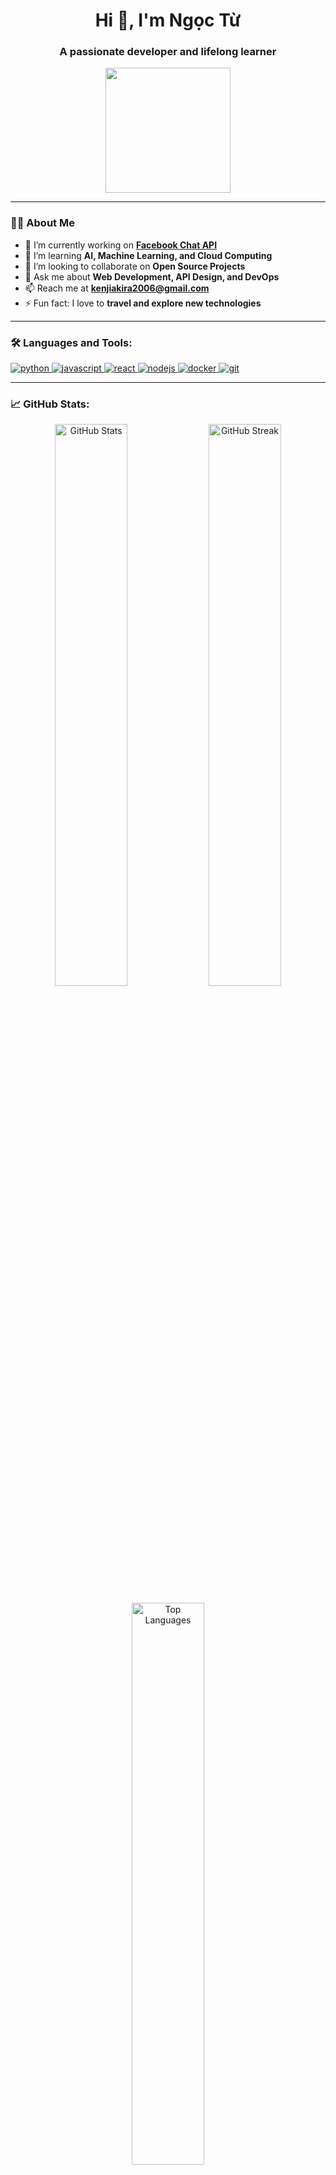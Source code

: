 <h1 align="center">Hi 👋, I'm Ngọc Từ </h1>
<h3 align="center">A passionate developer and lifelong learner</h3>

<p align="center">
  <img src="https://media.giphy.com/media/xT9IgzoKnwFNmISR8I/giphy.gif" width="200" height="200"/>
</p>

---

### 🧑‍💻 About Me

- 🔭 I’m currently working on **[ Facebook Chat API ](https://github.com/kenjiakira/Pack-Share-MSG)**
- 🌱 I’m learning **AI, Machine Learning, and Cloud Computing**
- 👯 I’m looking to collaborate on **Open Source Projects**
- 💬 Ask me about **Web Development, API Design, and DevOps**
- 📫 Reach me at **[kenjiakira2006@gmail.com](mailto:kenjiakira2006@gmail.com)**
- ⚡ Fun fact: I love to **travel and explore new technologies**

---

### 🛠️ Languages and Tools:

<p align="left">
  <a href="https://www.python.org" target="_blank"> <img src="https://img.shields.io/badge/Python-3776AB?style=for-the-badge&logo=python&logoColor=white" alt="python" /> </a>
  <a href="https://www.javascript.com" target="_blank"> <img src="https://img.shields.io/badge/JavaScript-F7DF1E?style=for-the-badge&logo=javascript&logoColor=black" alt="javascript" /> </a>
  <a href="https://reactjs.org/" target="_blank"> <img src="https://img.shields.io/badge/React-20232A?style=for-the-badge&logo=react&logoColor=61DAFB" alt="react" /> </a>
  <a href="https://nodejs.org" target="_blank"> <img src="https://img.shields.io/badge/Node.js-339933?style=for-the-badge&logo=nodedotjs&logoColor=white" alt="nodejs" /> </a>
  <a href="https://www.docker.com/" target="_blank"> <img src="https://img.shields.io/badge/Docker-2496ED?style=for-the-badge&logo=docker&logoColor=white" alt="docker" /> </a>
  <a href="https://git-scm.com/" target="_blank"> <img src="https://img.shields.io/badge/Git-F05032?style=for-the-badge&logo=git&logoColor=white" alt="git" /> </a>
</p>

---

### 📈 GitHub Stats:

<p align="center">
  <img src="https://github-readme-stats.vercel.app/api?username=kenjiakira&show_icons=true&theme=radical" alt="GitHub Stats" width="48%" />
  <img src="https://github-readme-streak-stats.herokuapp.com/?user=kenjiakira&theme=radical" alt="GitHub Streak" width="48%" />
</p>

<p align="center">
  <img src="https://github-readme-stats.vercel.app/api/top-langs/?username=kenjiakira&layout=compact&theme=radical" alt="Top Languages" width="48%" />
</p>

---

### 🎨 Fun GIFs (Why Not?)

<p align="center">
  <img src="https://media.giphy.com/media/26tn33aiTi1jkl6H6/giphy.gif" width="200" height="200" />
  <img src="https://media.giphy.com/media/3o6Zt481isNVuQI1l6/giphy.gif" width="200" height="200" />
  <img src="https://media.giphy.com/media/26Fxy3Iz1ari8oytO/giphy.gif" width="200" height="200" />
</p>

---

### 🌐 Let's Connect:

<p align="left">
  <a href="https://linkedin.com/in/akira-kenji-348557291" target="_blank"> <img src="https://img.shields.io/badge/LinkedIn-%230077B5.svg?style=for-the-badge&logo=linkedin&logoColor=white" alt="LinkedIn" /> </a>
  <a href="https://github.com/kenjiakira" target="_blank"> <img src="https://img.shields.io/badge/GitHub-%23121011.svg?style=for-the-badge&logo=github&logoColor=white" alt="GitHub" /> </a>
  <a href="mailto:kenjiakira2006@gmail.com"> <img src="https://img.shields.io/badge/Email-D14836?style=for-the-badge&logo=gmail&logoColor=white" alt="Gmail" /> </a>
  <a href="https://facebook.com/KenjiDevv" target="_blank"> <img src="https://img.shields.io/badge/Facebook-%231877F2.svg?style=for-the-badge&logo=facebook&logoColor=white" alt="Facebook" /> </a>
</p>

<p align="center">
  <img src="https://visitor-badge.laobi.icu/badge?page_id=kenjiakira.kenjiakira" alt="visitor badge"/>
</p>

